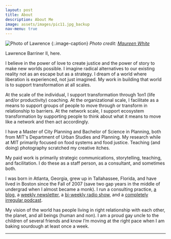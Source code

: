 ```yaml
---
layout: post
title: About
description: About Me
image: assets/images/pic11.jpg_backup
nav-menu: true
---
```


<!-- ![Photo of Lawrence](https://i.imgur.com/QPuQ6LM.png)

{:.image-caption}
*Photo credit: Katherine Evering-Rowe* -->

![Photo of Lawrence](https://i.imgur.com/jEatYBg.jpg)
{:.image-caption}
*Photo credit: [Maureen White](https://www.maureenwhitephotography.com)*

<!-- ## Bio  -->

Lawrence Barriner II, here. 

I believe in the power of love to create justice and the power of story to make new worlds possible. I imagine radical alternatives to our existing reality not as an escape but as a strategy. I dream of a world where liberation is experienced, not just imagined. My work in building that world is to support transformation at all scales. 

At the scale of the individual, I support transformation through 1on1 (life and/or productivity) coaching. At the organizational scale, I facilitate as a means to support groups of people to move through or transform in relationship to barriers. At the network scale, I support ecosystem transformation by supporting people to think about what it means to move like a network and then act accordingly. 

I have a Master of City Planning and Bachelor of Science in Planning, both from MIT's Department of Urban Studies and Planning. My research while at MIT primarily focused on food systems and food justice. Teaching (and doing) photography scratched my creative itches. 

My paid work is primarily strategic communications, storytelling, teaching, and facilitation. I do these as a staff person, as a consultant, and sometimes both. 

I was born in Atlanta, Georgia, grew up in Tallahassee, Florida, and have lived in Boston since the Fall of 2007 (save two gap years in the middle of undergrad when I almost became a monk). I run a consulting practice, [a blog](http://lqb2.co/blog/), a [weekly newsletter](https://tinyletter.com/lqb2), a [bi-weekly radio show](http://postpatriarchalradio.tumblr.com), and a [completely irregular podcast](https://soundcloud.com/lawrence-barriner-ii/sets/the-intersectional-enneagram). 

My vision of the world has people living in right relationship with each other, the planet, and all beings (human and non). I am a proud gay uncle to the children of several friends and know I’m moving at the right pace when I am baking sourdough at least once a week.


<!-- Lawrence is a communications strategist, connector, and systems thinker. He loves quotes, facilitating, baking bread, feeding his worms, and cooking/eating good food with good friends. His current work includes [coaching](https://lqb2.github.io/productivity/coaching.html), [consulting](http://lqb2.co/work), and serving as the [Network Engagement Coordinator](https://www.storybasedstrategy.org/blog-full/2018/7/31/engaging-our-network) at the Center for Story-Based Strategy. His previous work includes communications, food systems & food justice research and consulting, web design, and graphic design. He plays a lot of [volleyball](http://www.cbvolleyball.net/pages/aboutus), keeps busy with [way too many side projects](https://lqb2.github.io/now/), [tries to write daily](https://lqb2.github.io/blog/), and [has a weekly newsletter](https://tinyletter.com/lqb2). He has an undergraduate and graduate degree, both in City Planning, from MIT and is working towards a world that supports  people to imagine and achieve better, more whole futures for themselves and their loved ones. -->

---

<!-- _"I believe in social dislocation and creative trouble."_ - Bayard Rustin -->

